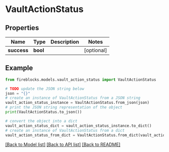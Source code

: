 # VaultActionStatus


## Properties

Name | Type | Description | Notes
------------ | ------------- | ------------- | -------------
**success** | **bool** |  | [optional] 

## Example

```python
from fireblocks.models.vault_action_status import VaultActionStatus

# TODO update the JSON string below
json = "{}"
# create an instance of VaultActionStatus from a JSON string
vault_action_status_instance = VaultActionStatus.from_json(json)
# print the JSON string representation of the object
print(VaultActionStatus.to_json())

# convert the object into a dict
vault_action_status_dict = vault_action_status_instance.to_dict()
# create an instance of VaultActionStatus from a dict
vault_action_status_from_dict = VaultActionStatus.from_dict(vault_action_status_dict)
```
[[Back to Model list]](../README.md#documentation-for-models) [[Back to API list]](../README.md#documentation-for-api-endpoints) [[Back to README]](../README.md)


